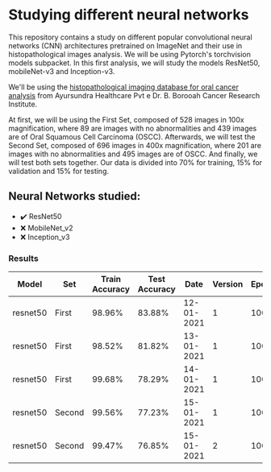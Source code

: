 # Studying different neural networks

This repository contains a study on different popular convolutional neural networks (CNN) architectures pretrained on ImageNet and their use in histopathological images analysis. We will be using Pytorch's torchvision models subpacket. In this first analysis, we will study the models ResNet50, mobileNet-v3 and Inception-v3.

We'll be using the [histopathological imaging database for oral cancer analysis](https://www.ncbi.nlm.nih.gov/pmc/articles/PMC6994517/) from Ayursundra Healthcare Pvt e Dr. B. Borooah Cancer Research Institute. 

At first, we will be using the First Set, composed of 528 images in 100x magnification, where 89 are images with no abnormalities and 439 images are of Oral Squamous Cell Carcinoma (OSCC). Afterwards, we will test the Second Set, composed of 696 images in 400x magnification, where 201 are images with no abnormalities and 495 images are of OSCC. And finally, we will test both sets together. Our data is divided into 70% for training, 15% for validation and 15% for testing.

## Neural Networks studied:

+ :heavy_check_mark: ResNet50
+ :x: MobileNet_v2
+ :x: Inception_v3

### Results
|Model|Set|Train Accuracy|Test Accuracy|Date|Version|Epoch|LR|Dropout|
|---|---|---|---|---|---|---|---|---|
|resnet50|First|98.96%|83.88%|12-01-2021|1|100|0.001|None|
|resnet50|First|98.52%|81.82%|13-01-2021|1|100|0.001|None|
|resnet50|First|99.68%|78.29%|14-01-2021|1|100|0.001|None|
|resnet50|Second|99.56%|77.23%|15-01-2021|1|100|0.0001|0.5|
|resnet50|Second|99.47%|76.85%|15-01-2021|2|100|0.0001|0.5|
